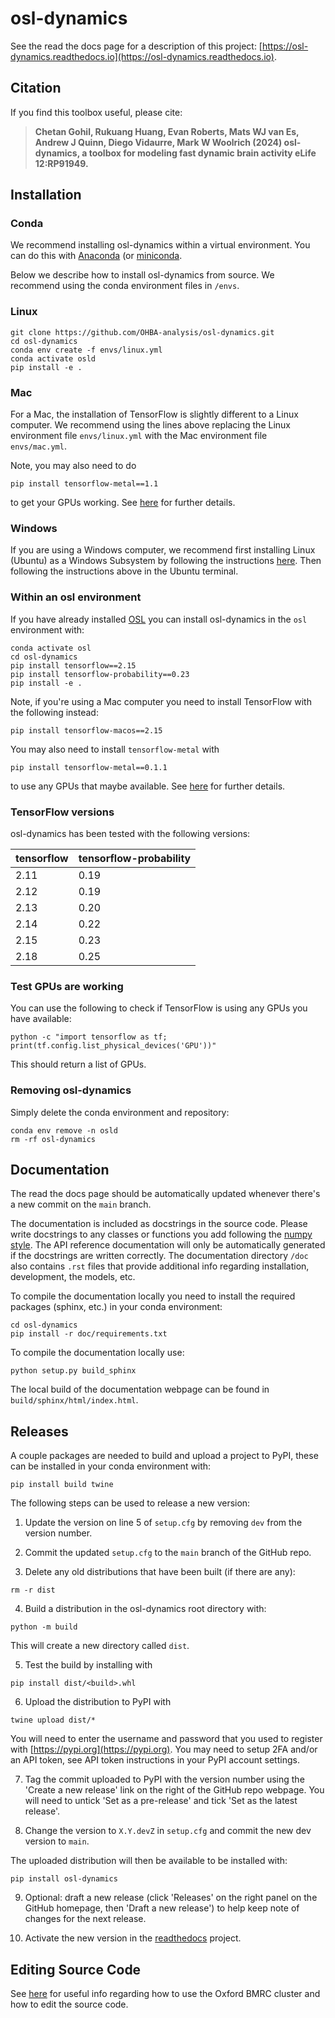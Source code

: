 # osl-dynamics

See the read the docs page for a description of this project: [https://osl-dynamics.readthedocs.io](https://osl-dynamics.readthedocs.io).

## Citation

If you find this toolbox useful, please cite:

> **Chetan Gohil, Rukuang Huang, Evan Roberts, Mats WJ van Es, Andrew J Quinn, Diego Vidaurre, Mark W Woolrich (2024) osl-dynamics, a toolbox for modeling fast dynamic brain activity eLife 12:RP91949.**

## Installation

### Conda

We recommend installing osl-dynamics within a virtual environment. You can do this with [Anaconda](https://docs.anaconda.com/free/anaconda/install/index.html) (or [miniconda](https://docs.conda.io/projects/miniconda/en/latest/miniconda-install.html).

Below we describe how to install osl-dynamics from source. We recommend using the conda environment files in `/envs`.

### Linux

```
git clone https://github.com/OHBA-analysis/osl-dynamics.git
cd osl-dynamics
conda env create -f envs/linux.yml
conda activate osld
pip install -e .
```

### Mac

For a Mac, the installation of TensorFlow is slightly different to a Linux computer. We recommend using the lines above replacing the Linux environment file `envs/linux.yml` with the Mac environment file `envs/mac.yml`.

Note, you may also need to do
```
pip install tensorflow-metal==1.1
```
to get your GPUs working. See [here](https://developer.apple.com/metal/tensorflow-plugin/) for further details.

### Windows

If you are using a Windows computer, we recommend first installing Linux (Ubuntu) as a Windows Subsystem by following the instructions [here](https://ubuntu.com/wsl). Then following the instructions above in the Ubuntu terminal.

### Within an osl environment

If you have already installed [OSL](https://github.com/OHBA-analysis/osl) you can install osl-dynamics in the `osl` environment with:
```
conda activate osl
cd osl-dynamics
pip install tensorflow==2.15
pip install tensorflow-probability==0.23
pip install -e .
```
Note, if you're using a Mac computer you need to install TensorFlow with the following instead:
```
pip install tensorflow-macos==2.15
```
You may also need to install `tensorflow-metal` with
```
pip install tensorflow-metal==0.1.1
```
to use any GPUs that maybe available. See [here](https://developer.apple.com/metal/tensorflow-plugin/) for further details.

### TensorFlow versions

osl-dynamics has been tested with the following versions:

| tensorflow  | tensorflow-probability |
| ------------- | ------------- |
| 2.11 | 0.19  |
| 2.12 | 0.19  |
| 2.13 | 0.20  |
| 2.14 | 0.22  |
| 2.15 | 0.23  |
| 2.18 | 0.25  |

### Test GPUs are working

You can use the following to check if TensorFlow is using any GPUs you have available:
```
python -c "import tensorflow as tf; print(tf.config.list_physical_devices('GPU'))"
```
This should return a list of GPUs.

### Removing osl-dynamics

Simply delete the conda environment and repository:
```
conda env remove -n osld
rm -rf osl-dynamics
```

## Documentation

The read the docs page should be automatically updated whenever there's a new commit on the `main` branch.

The documentation is included as docstrings in the source code. Please write docstrings to any classes or functions you add following the [numpy style](https://numpydoc.readthedocs.io/en/latest/format.html). The API reference documentation will only be automatically generated if the docstrings are written correctly. The documentation directory `/doc` also contains `.rst` files that provide additional info regarding installation, development, the models, etc.

To compile the documentation locally you need to install the required packages (sphinx, etc.) in your conda environment:
```
cd osl-dynamics
pip install -r doc/requirements.txt
```
To compile the documentation locally use:
```
python setup.py build_sphinx
```
The local build of the documentation webpage can be found in `build/sphinx/html/index.html`.

## Releases

A couple packages are needed to build and upload a project to PyPI, these can be installed in your conda environment with:

```
pip install build twine
```

The following steps can be used to release a new version:

1. Update the version on line 5 of `setup.cfg` by removing `dev` from the version number.

2. Commit the updated `setup.cfg` to the `main` branch of the GitHub repo.

3. Delete any old distributions that have been built (if there are any):
```
rm -r dist
```

4. Build a distribution in the osl-dynamics root directory with:
```
python -m build
```
This will create a new directory called `dist`.

5. Test the build by installing with
```
pip install dist/<build>.whl
```

6. Upload the distribution to PyPI with
```
twine upload dist/*
```
You will need to enter the username and password that you used to register with [https://pypi.org](https://pypi.org). You may need to setup 2FA and/or an API token, see API token instructions in your PyPI account settings.

7. Tag the commit uploaded to PyPI with the version number using the 'Create a new release' link on the right of the GitHub repo webpage. You will need to untick 'Set as a pre-release' and tick 'Set as the latest release'.

8. Change the version to `X.Y.devZ` in `setup.cfg` and commit the new dev version to `main`.

The uploaded distribution will then be available to be installed with:
```
pip install osl-dynamics
```

9. Optional: draft a new release (click 'Releases' on the right panel on the GitHub homepage, then 'Draft a new release') to help keep note of changes for the next release.

10. Activate the new version in the [readthedocs](https://readthedocs.org/projects/osl-dynamics) project.

## Editing Source Code

See [here](https://github.com/OHBA-analysis/osl-dynamics/blob/main/doc/using_bmrc.rst) for useful info regarding how to use the Oxford BMRC cluster and how to edit the source code.
